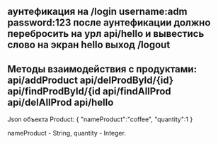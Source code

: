аунтефикация на /login
username:adm
password:123
после аунтефикации должно перебросить на урл api/hello и вывестись слово на экран hello
выход /logout
-------------------------------------------------------
Методы взаимодействия с продуктами:
api/addProduct
api/delProdById/{id}
api/findProdById/{id
api/findAllProd
api/delAllProd
api/hello
-------------------------------------------------------
Json объекта Product:
{
    "nameProduct":"coffee",
    "quantity":1
}

nameProduct - String,
quantity - Integer.